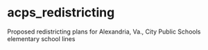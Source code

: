 # acps_redistricting
Proposed redistricting plans for Alexandria, Va., City Public Schools elementary school lines
